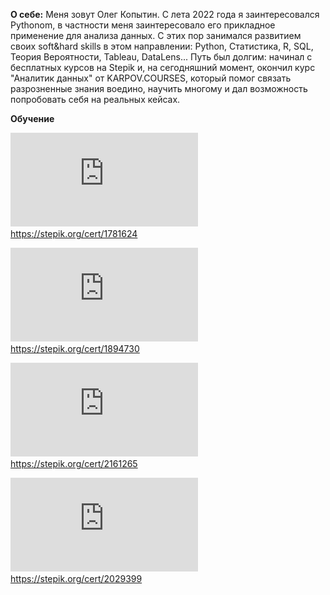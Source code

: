 **О себе:**
Меня зовут Олег Копытин. С лета 2022 года я заинтересовался Pythonom, в частности меня заинтересовало его прикладное применение для анализа данных. 
С этих пор занимался развитием своих soft&hard skills в этом направлении: Python, Статистика, R, SQL, Теория Вероятности, Tableau, DataLens... 
Путь был долгим: начинал с бесплатных курсов на Stepik и, на сегодняшний момент, окончил курс "Аналитик данных" от KARPOV.COURSES, который помог связать 
разрозненные знания воедино, научить многому и дал возможность попробовать себя на реальных кейсах.

**Обучение**


![Сертификат Python](https://github.com/Olegoko/Olegoko/blob/main/stepik-certificate-67-d55b0c9.pdf)
https://stepik.org/cert/1781624

![Сертификат Статистика](https://github.com/Olegoko/Olegoko/blob/main/stepik-certificate-76-fcf3719.pdf)
https://stepik.org/cert/1894730

![Сертификат Статистика.Часть2](https://github.com/Olegoko/Olegoko/blob/main/stepik-certificate-524-0a78f57.pdf)
https://stepik.org/cert/2161265

![Сертификат R](https://github.com/Olegoko/Olegoko/blob/main/stepik-certificate-129-c8bfc9e.pdf)
https://stepik.org/cert/2029399










<!---
Olegoko/Olegoko is a ✨ special ✨ repository because its `README.md` (this file) appears on your GitHub profile.
You can click the Preview link to take a look at your changes.
--->
